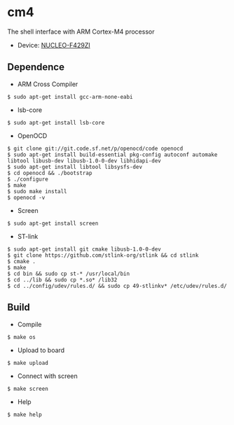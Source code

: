 # cm4  

The shell interface with ARM Cortex-M4 processor  
- Device: [NUCLEO-F429ZI](https://www.st.com/en/evaluation-tools/nucleo-f429zi.html)  

## Dependence

- ARM Cross Compiler
```
$ sudo apt-get install gcc-arm-none-eabi
```
- lsb-core
```
$ sudo apt-get install lsb-core
```
- OpenOCD
```
$ git clone git://git.code.sf.net/p/openocd/code openocd
$ sudo apt-get install build-essential pkg-config autoconf automake libtool libusb-dev libusb-1.0-0-dev libhidapi-dev
$ sudo apt-get install libtool libsysfs-dev
$ cd openocd && ./bootstrap
$ ./configure
$ make
$ sudo make install
$ openocd -v
```
- Screen
```
$ sudo apt-get install screen
```
- ST-link
```
$ sudo apt-get install git cmake libusb-1.0-0-dev
$ git clone https://github.com/stlink-org/stlink && cd stlink
$ cmake .
$ make
$ cd bin && sudo cp st-* /usr/local/bin
$ cd ../lib && sudo cp *.so* /lib32
$ cd ../config/udev/rules.d/ && sudo cp 49-stlinkv* /etc/udev/rules.d/
```

## Build

- Compile
```
$ make os
```
- Upload to board
```
$ make upload
```
- Connect with screen
```
$ make screen
```
- Help
```
$ make help
```
